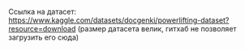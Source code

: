 Ссылка на датасет: https://www.kaggle.com/datasets/docgenki/powerlifting-dataset?resource=download
(размер датасета велик, гитхаб не позволяет загрузить его сюда)
